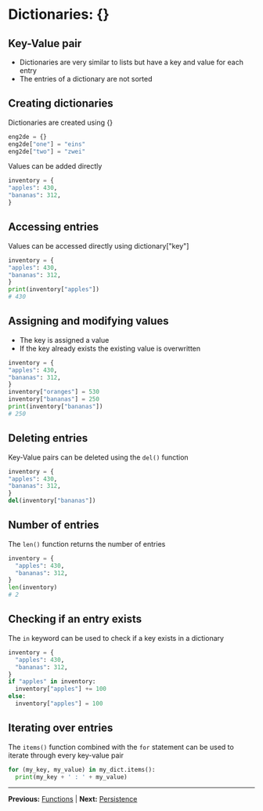 # Dictionaries: {}

## Key-Value pair

- Dictionaries are very similar to lists but have a key and value for each entry
- The entries of a dictionary are not sorted

## Creating dictionaries

Dictionaries are created using {}

```python
eng2de = {}
eng2de["one"] = "eins"
eng2de["two"] = "zwei"
```

Values can be added directly

```python
inventory = {
"apples": 430,
"bananas": 312,
}
```

## Accessing entries

Values can be accessed directly using dictionary["key"]

```python
inventory = {
"apples": 430,
"bananas": 312,
}
print(inventory["apples"])
# 430
```

## Assigning and modifying values

- The key is assigned a value
- If the key already exists the existing value is overwritten

```python
inventory = {
"apples": 430,
"bananas": 312,
}
inventory["oranges"] = 530
inventory["bananas"] = 250
print(inventory["bananas"])
# 250
```

## Deleting entries

Key-Value pairs can be deleted using the `del()` function

```python
inventory = {
"apples": 430,
"bananas": 312,
}
del(inventory["bananas"])
```

## Number of entries

The `len()` function returns the number of entries

```python
inventory = {
  "apples": 430,
  "bananas": 312,
}
len(inventory)
# 2
```

## Checking if an entry exists

The `in` keyword can be used to check if a key exists in a dictionary

```python
inventory = {
  "apples": 430,
  "bananas": 312,
}
if "apples" in inventory:
  inventory["apples"] += 100
else:
  inventory["apples"] = 100
```

## Iterating over entries

The `items()` function combined with the `for` statement can be used to iterate through every key-value pair

```python
for (my_key, my_value) in my_dict.items():
  print(my_key + ' : ' + my_value)
```

______________________________________________________________________

**Previous:** [Functions](03_08_functions.md) | **Next:** [Persistence](04_persistence.md)
